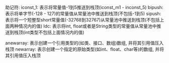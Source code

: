 助记符:
  iconst_1: 表示将常量值-1到5推送到栈顶(iconst_m1 - inconst_5)
  bipush: 表示将单字节(-128 - 127)的常量值从常量池中推送到栈顶(不包括-1到5)
  sipush: 表示将一个短整型short常量值(-32768到32767)从常量池中推送到栈顶(不包括上面两种情况内的值)
  ldc: 表示将int, float或者是String类型的常量值从常量池中推送到栈顶(int类型不包括上面情况内的值)

  anewarray: 表示创建一个引用类型的(如类、接口、数组)数组, 并将其引用值压入栈顶
  newarray: 表示创建一个指定的原始类型(如int、float、char等)的数组, 并将其引用值压入栈顶
    
  
  